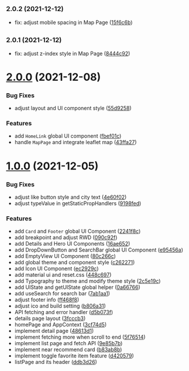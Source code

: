 ## <small>2.0.2 (2021-12-12)</small>

* fix: adjust mobile spacing in Map Page ([15f6c6b](https://github.com/WeiLin18/TaiwanGo/commit/15f6c6b))

## <small>2.0.1 (2021-12-12)</small>

* fix: adjust z-index style in Map Page ([8444c92](https://github.com/WeiLin18/TaiwanGo/commit/8444c92))



# [2.0.0](https://github.com/WeiLin18/TaiwanGo/compare/1.0.0...2.0.0) (2021-12-08)


### Bug Fixes

* adjust layout and UI component style ([55d9258](https://github.com/WeiLin18/TaiwanGo/commit/55d925801fe57f004e53fa0ce4c676eeed4141b1))


### Features

* add `HomeLink` global UI component ([fbef01c](https://github.com/WeiLin18/TaiwanGo/commit/fbef01c1457030c3082c9947457b29cd83fc2ab9))
* handle `MapPage` and integrate leaflet map ([43ffa27](https://github.com/WeiLin18/TaiwanGo/commit/43ffa27eccee430f17f8a996f83c928b4a8fd66f))



# [1.0.0](https://github.com/WeiLin18/TaiwanGo/compare/448c6974cfe93d7a0cef9c477bd17046987e6b7e...1.0.0) (2021-12-05)


### Bug Fixes

* adjust like button style and city text ([4e60f02](https://github.com/WeiLin18/TaiwanGo/commit/4e60f024c549da47c987db18f5524dd744231e91))
* adjust typeValue in getStaticPropHandlers ([9198fed](https://github.com/WeiLin18/TaiwanGo/commit/9198fed5467bcecfd275ead6f77e1b0177ca1fd0))


### Features

* add `Card` and `Footer` global UI Component ([2241f8c](https://github.com/WeiLin18/TaiwanGo/commit/2241f8c2386d69cff712a7801ac659f9a1dcc7f2))
* add breakpoint and adjust RWD ([090c92f](https://github.com/WeiLin18/TaiwanGo/commit/090c92f3100b49d656edd789d5484b61464aefff))
* add Details and Hero UI Components ([16ae652](https://github.com/WeiLin18/TaiwanGo/commit/16ae652d06cc3c83a81de95b29f82e1520386a3a))
* add DropDownButton and SearchBar global UI Component ([e95456a](https://github.com/WeiLin18/TaiwanGo/commit/e95456a8670fa79db068101e22042198c4a30210))
* add EmptyView UI Component ([80c266c](https://github.com/WeiLin18/TaiwanGo/commit/80c266c6af9b1b7263b74059e8cf7657f01dc29d))
* add global theme and component style ([c262271](https://github.com/WeiLin18/TaiwanGo/commit/c2622716949590ed171c1b13ed6ba55a4859b579))
* add Icon UI Component ([ec2929c](https://github.com/WeiLin18/TaiwanGo/commit/ec2929c7c32bc74f0f5b52888d88e20833fb4584))
* add material ui and reset.css ([448c697](https://github.com/WeiLin18/TaiwanGo/commit/448c6974cfe93d7a0cef9c477bd17046987e6b7e))
* add Typography to theme and modify theme style ([2c5e19c](https://github.com/WeiLin18/TaiwanGo/commit/2c5e19c9bc83adbdae6694c09811d222d28dbfcf))
* add UIState and getUIState global helper ([0a66766](https://github.com/WeiLin18/TaiwanGo/commit/0a66766e8956da9ccb31f29de3c4637268c3de4b))
* add useSearch for search bar ([7ab1aa1](https://github.com/WeiLin18/TaiwanGo/commit/7ab1aa1125da488f2df271fb0571f387e817fefa))
* adjust footer info ([ff468f8](https://github.com/WeiLin18/TaiwanGo/commit/ff468f8c59b5174c54e46275d6b3c339f3b961ca))
* adjust ico and build setting ([b806a31](https://github.com/WeiLin18/TaiwanGo/commit/b806a316fd712dd116599e5790981f65e0b1a004))
* API fetching and error handler ([d5b073f](https://github.com/WeiLin18/TaiwanGo/commit/d5b073f8b7e8a1a86b9f4788201f24be834b8be5))
* details page layout ([3fcccb3](https://github.com/WeiLin18/TaiwanGo/commit/3fcccb336b6f5708bae5c009c40d5eada62b8b6f))
* homePage and AppContext ([3cf74d5](https://github.com/WeiLin18/TaiwanGo/commit/3cf74d505ada37701b925a9b2fbe810308efd251))
* implement detail page ([48613d1](https://github.com/WeiLin18/TaiwanGo/commit/48613d1ee89e53a3894e3632c4d961c0b96e8485))
* implement fetching more when scroll to end ([5f76514](https://github.com/WeiLin18/TaiwanGo/commit/5f7651416af38a529b83fe911e72a283520c2c5e))
* implement list page and fetch API ([9e85b7b](https://github.com/WeiLin18/TaiwanGo/commit/9e85b7b7451e6bc8dc93afe3210859c19a70d414))
* implement near recommend card ([b83ab8b](https://github.com/WeiLin18/TaiwanGo/commit/b83ab8b64dbff212c0d12d267e6a53b8f219d08d))
* implement toggle favorite item feature ([d420579](https://github.com/WeiLin18/TaiwanGo/commit/d420579f4d6c49031136a1514a53e4ed5b33ff18))
* listPage and its header ([ddb3d26](https://github.com/WeiLin18/TaiwanGo/commit/ddb3d26232a96dcce184f111f504541e754234e3))




